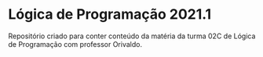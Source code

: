 # Lógica de Programação 2021.1
Repositório criado para conter conteúdo da matéria da turma 02C de Lógica de Programação com professor Orivaldo.
